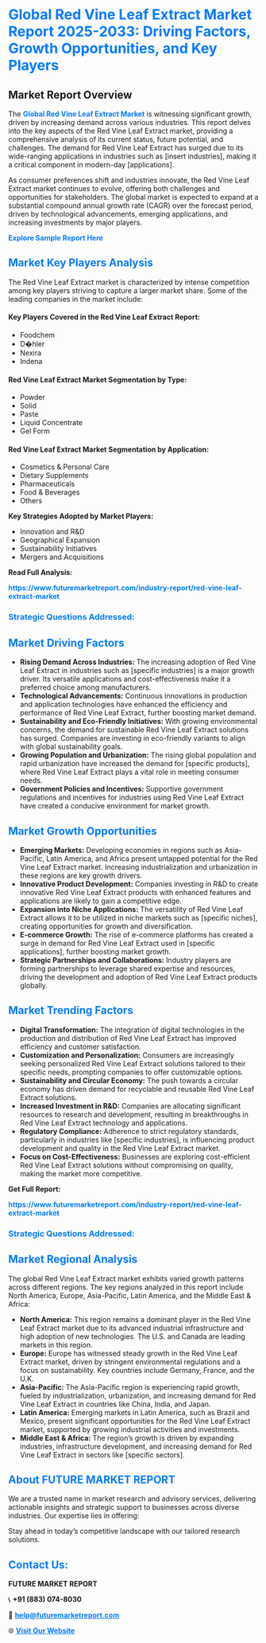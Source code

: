 <h1 style="color: #007BFF;">Global Red Vine Leaf Extract Market Report 2025-2033: Driving Factors, Growth Opportunities, and Key Players</h1>

<section id="overview">
<h2>Market Report Overview</h2>
<p>The <a href="https://www.futuremarketreport.com/industry-report/red-vine-leaf-extract-market" style="color: #007BFF; text-decoration: none;"><strong>Global Red Vine Leaf Extract Market</strong></a> is witnessing significant growth, driven by increasing demand across various industries. This report delves into the key aspects of the Red Vine Leaf Extract market, providing a comprehensive analysis of its current status, future potential, and challenges. The demand for Red Vine Leaf Extract has surged due to its wide-ranging applications in industries such as [insert industries], making it a critical component in modern-day [applications].</p>
<p>As consumer preferences shift and industries innovate, the Red Vine Leaf Extract market continues to evolve, offering both challenges and opportunities for stakeholders. The global market is expected to expand at a substantial compound annual growth rate (CAGR) over the forecast period, driven by technological advancements, emerging applications, and increasing investments by major players.</p>
</section>

<section id="overview">
<p><a href="https://www.futuremarketreport.com/request-sample/reportId=104457" style="color: #007BFF; text-decoration: none;"><strong>Explore Sample Report Here</strong></a></p>
</section>

<section id="key-players">
<h2 style="color: #007BFF;">Market Key Players Analysis</h2>
<p>The Red Vine Leaf Extract market is characterized by intense competition among key players striving to capture a larger market share. Some of the leading companies in the market include:</p>
<h4>Key Players Covered in the Red Vine Leaf Extract Report:</h4>
<ul><li>Foodchem</li><li>D�hler</li><li>Nexira</li><li>Indena</li></ul>
<h4>Red Vine Leaf Extract Market Segmentation by Type:</h4>
<ul><li>Powder</li><li>Solid</li><li>Paste</li><li>Liquid Concentrate</li><li>Gel Form</li></ul>

<h4>Red Vine Leaf Extract Market Segmentation by Application:</h4>
<ul><li>Cosmetics &amp; Personal Care</li><li>Dietary Supplements</li><li>Pharmaceuticals</li><li>Food &amp; Beverages</li><li>Others</li></ul>
<p><strong>Key Strategies Adopted by Market Players:</strong></p>
<ul>
<li>Innovation and R&D</li>
<li>Geographical Expansion</li>
<li>Sustainability Initiatives</li>
<li>Mergers and Acquisitions</li>
</ul>
</section>

<section>
<p><strong>Read Full Analysis: </strong></p><a href="https://www.futuremarketreport.com/industry-report/red-vine-leaf-extract-market" style="color: #007BFF; text-decoration: none;"><strong>https://www.futuremarketreport.com/industry-report/red-vine-leaf-extract-market</strong></a>
<h3 style="color: #007BFF;">Strategic Questions Addressed:</h3>
</section>

<section id="driving-factors">
<h2 style="color: #007BFF;">Market Driving Factors</h2>
<ul>
<li><strong>Rising Demand Across Industries:</strong> The increasing adoption of Red Vine Leaf Extract in industries such as [specific industries] is a major growth driver. Its versatile applications and cost-effectiveness make it a preferred choice among manufacturers.</li>
<li><strong>Technological Advancements:</strong> Continuous innovations in production and application technologies have enhanced the efficiency and performance of Red Vine Leaf Extract, further boosting market demand.</li>
<li><strong>Sustainability and Eco-Friendly Initiatives:</strong> With growing environmental concerns, the demand for sustainable Red Vine Leaf Extract solutions has surged. Companies are investing in eco-friendly variants to align with global sustainability goals.</li>
<li><strong>Growing Population and Urbanization:</strong> The rising global population and rapid urbanization have increased the demand for [specific products], where Red Vine Leaf Extract plays a vital role in meeting consumer needs.</li>
<li><strong>Government Policies and Incentives:</strong> Supportive government regulations and incentives for industries using Red Vine Leaf Extract have created a conducive environment for market growth.</li>
</ul>
</section>

<section id="growth-opportunities">
<h2 style="color: #007BFF;">Market Growth Opportunities</h2>
<ul>
<li><strong>Emerging Markets:</strong> Developing economies in regions such as Asia-Pacific, Latin America, and Africa present untapped potential for the Red Vine Leaf Extract market. Increasing industrialization and urbanization in these regions are key growth drivers.</li>
<li><strong>Innovative Product Development:</strong> Companies investing in R&D to create innovative Red Vine Leaf Extract products with enhanced features and applications are likely to gain a competitive edge.</li>
<li><strong>Expansion into Niche Applications:</strong> The versatility of Red Vine Leaf Extract allows it to be utilized in niche markets such as [specific niches], creating opportunities for growth and diversification.</li>
<li><strong>E-commerce Growth:</strong> The rise of e-commerce platforms has created a surge in demand for Red Vine Leaf Extract used in [specific applications], further boosting market growth.</li>
<li><strong>Strategic Partnerships and Collaborations:</strong> Industry players are forming partnerships to leverage shared expertise and resources, driving the development and adoption of Red Vine Leaf Extract products globally.</li>
</ul>
</section>

<section id="trending-factors">
<h2 style="color: #007BFF;">Market Trending Factors</h2>
<ul>
<li><strong>Digital Transformation:</strong> The integration of digital technologies in the production and distribution of Red Vine Leaf Extract has improved efficiency and customer satisfaction.</li>
<li><strong>Customization and Personalization:</strong> Consumers are increasingly seeking personalized Red Vine Leaf Extract solutions tailored to their specific needs, prompting companies to offer customizable options.</li>
<li><strong>Sustainability and Circular Economy:</strong> The push towards a circular economy has driven demand for recyclable and reusable Red Vine Leaf Extract solutions.</li>
<li><strong>Increased Investment in R&D:</strong> Companies are allocating significant resources to research and development, resulting in breakthroughs in Red Vine Leaf Extract technology and applications.</li>
<li><strong>Regulatory Compliance:</strong> Adherence to strict regulatory standards, particularly in industries like [specific industries], is influencing product development and quality in the Red Vine Leaf Extract market.</li>
<li><strong>Focus on Cost-Effectiveness:</strong> Businesses are exploring cost-efficient Red Vine Leaf Extract solutions without compromising on quality, making the market more competitive.</li>
</ul>
</section>

<section>
<p><strong>Get Full Report: </strong></p><a href="https://www.futuremarketreport.com/industry-report/red-vine-leaf-extract-market" style="color: #007BFF; text-decoration: none;"><strong>https://www.futuremarketreport.com/industry-report/red-vine-leaf-extract-market</strong></a>
<h3 style="color: #007BFF;">Strategic Questions Addressed:</h3>
</section>


<section id="regional-analysis">
<h2 style="color: #007BFF;">Market Regional Analysis</h2>
<p>The global Red Vine Leaf Extract market exhibits varied growth patterns across different regions. The key regions analyzed in this report include North America, Europe, Asia-Pacific, Latin America, and the Middle East & Africa:</p>
<ul>
<li><strong>North America:</strong> This region remains a dominant player in the Red Vine Leaf Extract market due to its advanced industrial infrastructure and high adoption of new technologies. The U.S. and Canada are leading markets in this region.</li>
<li><strong>Europe:</strong> Europe has witnessed steady growth in the Red Vine Leaf Extract market, driven by stringent environmental regulations and a focus on sustainability. Key countries include Germany, France, and the U.K.</li>
<li><strong>Asia-Pacific:</strong> The Asia-Pacific region is experiencing rapid growth, fueled by industrialization, urbanization, and increasing demand for Red Vine Leaf Extract in countries like China, India, and Japan.</li>
<li><strong>Latin America:</strong> Emerging markets in Latin America, such as Brazil and Mexico, present significant opportunities for the Red Vine Leaf Extract market, supported by growing industrial activities and investments.</li>
<li><strong>Middle East & Africa:</strong> The region’s growth is driven by expanding industries, infrastructure development, and increasing demand for Red Vine Leaf Extract in sectors like [specific sectors].</li>
</ul>
</section>

<footer>
<h2 style="color: #007BFF;">About FUTURE MARKET REPORT</h2>
<p>We are a trusted name in market research and advisory services, delivering actionable insights and strategic support to businesses across diverse industries. Our expertise lies in offering:</p>

<p>Stay ahead in today’s competitive landscape with our tailored research solutions.</p>

<h2 style="color: #007BFF;">Contact Us:</h2>
<p><strong>FUTURE MARKET REPORT</strong></p>
<p>📞 <strong>+91 (883) 074-8030</strong></p>
<p>📧 <strong><a href="mailto:help@futuremarketreport.com" style="color: #007BFF;">help@futuremarketreport.com</a></strong></p>
<p>🌐 <strong><a href="https://www.futuremarketreport.com/" style="color: #007BFF;">Visit Our Website</a></strong></p>
</footer>